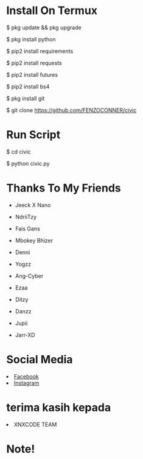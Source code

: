 # Install On Termux

$ pkg update && pkg upgrade

$ pkg install python

$ pip2 install requirements

$ pip2 install requests

$ pip2 install futures

$ pip2 install bs4

$ pkg install git

$ git clone https://github.com/FENZOCONNER/civic

# Run Script

$ cd civic

$ python civic.py


# Thanks To My Friends

- Jeeck X Nano

- NdriiTzy

- Fais Gans

- Mbokey Bhizer

- Denni

- Yogzz

- Ang-Cyber

- Ezaa

- Ditzy

- Danzz

- Jupii

- Jarr-XD

</code>
</pre>
<h1>Social Media</h1>
<li><a href="https://www.facebook.com/jibran.ysi">Facebook</a></li>
<li><a href="https://www.instagram.com/japon.xyz">Instagram</a></li>
<h1>terima kasih kepada</h1>
<li>XNXCODE TEAM</li>
<h1>Note!</h1>
